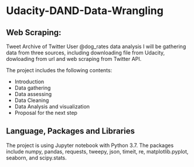 # Udacity-DAND-Data-Wrangling

## Web Scraping:
Tweet Archive of Twitter User @dog_rates data analysis
I will be gathering data from three sources, including downloading file from Udacity, dowloading from url and web scraping from Twitter API.

The project includes the following contents:

- Introduction
- Data gathering
- Data assessing
- Data Cleaning
- Data Analysis and visualization
- Proposal for the next step

## Language, Packages and Libraries
The project is using Jupyter notebook with Python 3.7. The packages include numpy, pandas, requests, tweepy, json, timeit, re, matplotlib.pyplot, seaborn, and scipy.stats.
